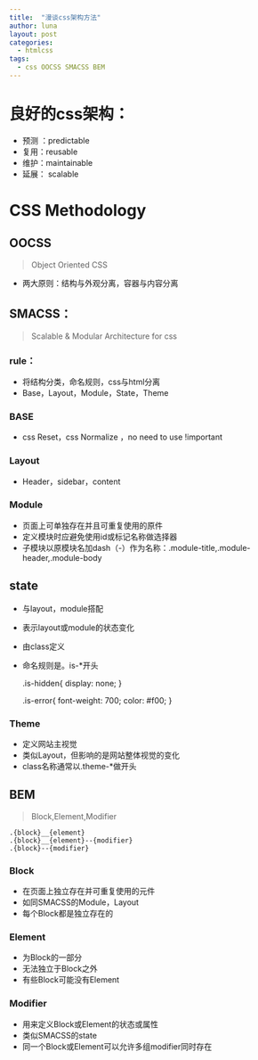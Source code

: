 ```yaml
---
title:  "漫谈css架构方法"
author: luna
layout: post
categories: 
  - htmlcss
tags: 
  - css OOCSS SMACSS BEM
---
```



# 良好的css架构：

 * 预测 ：predictable
 * 复用：reusable
 * 维护：maintainable
 * 延展： scalable

# CSS Methodology

## OOCSS
> Object Oriented CSS

* 两大原则：结构与外观分离，容器与内容分离 

## SMACSS：
> Scalable & Modular Architecture for css


### rule：
* 将结构分类，命名规则，css与html分离
* Base，Layout，Module，State，Theme

### BASE
* css Reset，css Normalize ，no need to use !important

### Layout 

* Header，sidebar，content

### Module

* 页面上可单独存在并且可重复使用的原件
* 定义模块时应避免使用id或标记名称做选择器
* 子模块以原模块名加dash（-）作为名称：.module-title,.module-header,.module-body

## state
* 与layout，module搭配
* 表示layout或module的状态变化
* 由class定义
* 命名规则是。is-*开头
	
	.is-hidden{
		display: none;
	}
	
	.is-error{
		font-weight: 700;
		color: #f00;
	}
	
	
### Theme

* 定义网站主视觉
* 类似Layout，但影响的是网站整体视觉的变化
* class名称通常以.theme-*做开头


## BEM
> Block,Element,Modifier
	
	.{block}__{element}
	.{block}__{element}--{modifier}
	.{block}--{modifier}
	
### Block
* 在页面上独立存在并可重复使用的元件
* 如同SMACSS的Module，Layout
* 每个Block都是独立存在的

### Element
* 为Block的一部分
* 无法独立于Block之外
* 有些Block可能没有Element

### Modifier
* 用来定义Block或Element的状态或属性
* 类似SMACSS的state
* 同一个Block或Element可以允许多组modifier同时存在


